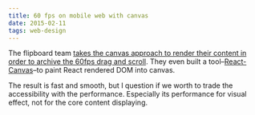 ```yaml
---
title: 60 fps on mobile web with canvas
date: 2015-02-11
tags: web-design
---
```



The flipboard team [takes the canvas approach to render their content in order to archive the 60fps drag and scroll][2]. They even built a tool–[React-Canvas][1]–to paint React rendered DOM into canvas.

The result is fast and smooth, but I question if we worth to trade the accessibility with the performance. Especially its performance for visual effect, not for the core content displaying.

[1]: https://github.com/flipboard/react-canvas
[2]: http://engineering.flipboard.com/2015/02/mobile-web/

